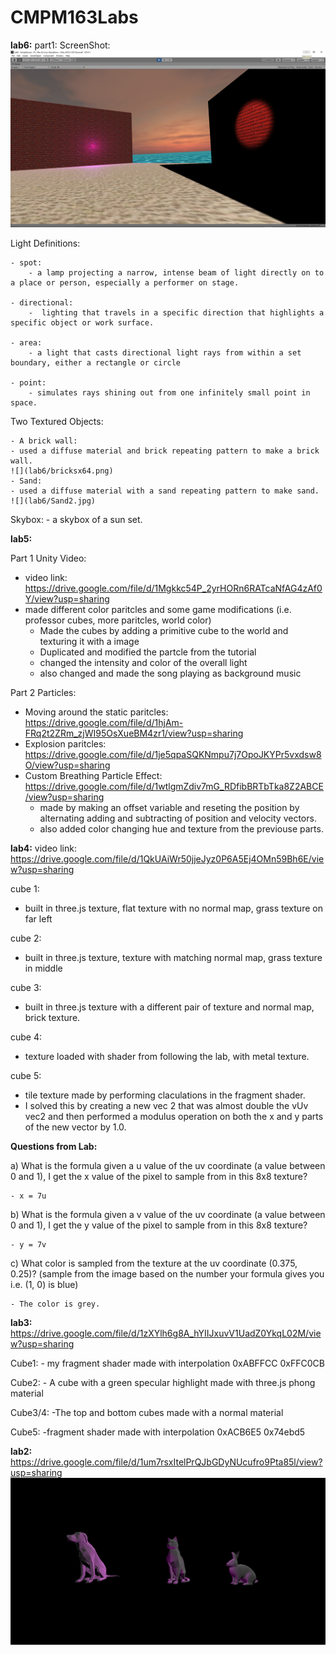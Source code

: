 # CMPM163Labs
**lab6:**
part1:
ScreenShot: 
![](lab6/part1.png)

Light Definitions:

    - spot:
        - a lamp projecting a narrow, intense beam of light directly on to a place or person, especially a performer on stage.

    - directional:
        -  lighting that travels in a specific direction that highlights a specific object or work surface.

    - area:
        - a light that casts directional light rays from within a set boundary, either a rectangle or circle
	
    - point:
        - simulates rays shining out from one infinitely small point in space.

Two Textured Objects:

    - A brick wall:
    - used a diffuse material and brick repeating pattern to make a brick wall. 
    ![](lab6/bricksx64.png)
    - Sand:
    - used a diffuse material with a sand repeating pattern to make sand. 
    ![](lab6/Sand2.jpg)

Skybox:
    - a skybox of a sun set.

**lab5:**

Part 1 Unity Video: 
- video link: https://drive.google.com/file/d/1Mgkkc54P_2yrHORn6RATcaNfAG4zAf0Y/view?usp=sharing
- made different color paritcles and some game modifications (i.e. professor cubes, more paritcles, world color)
	- Made the cubes by adding a primitive cube to the world and texturing it with a image
	- Duplicated and modified the partcle from the tutorial
	- changed the intensity and color of the overall light
	- also changed and made the song playing as background music
	
Part 2 Particles:
- Moving around the static paritcles: https://drive.google.com/file/d/1hjAm-FRq2t2ZRm_zjWI95OsXueBM4zr1/view?usp=sharing
- Explosion paritcles: https://drive.google.com/file/d/1je5qpaSQKNmpu7j7OpoJKYPr5vxdsw8O/view?usp=sharing
- Custom Breathing Particle Effect: https://drive.google.com/file/d/1wtlgmZdiv7mG_RDfibBRTbTka8Z2ABCE/view?usp=sharing
	- made by making an offset variable and reseting the position by alternating adding and subtracting of position and velocity vectors.
	- also added color changing hue and texture from the previouse parts.
	
**lab4:**
video link: https://drive.google.com/file/d/1QkUAiWr50jjeJyz0P6A5Ej4OMn59Bh6E/view?usp=sharing

cube 1:
- built in three.js texture, flat texture with no normal map, grass texture on far left

cube 2:
- built in three.js texture, texture with matching normal map, grass texture in middle

cube 3:
- built in three.js texture with a different pair of texture and normal map, brick texture.

cube 4:
- texture loaded with shader from following the lab, with metal texture.

cube 5:
- tile texture made by performing claculations in the fragment shader.
- I solved this by creating a new vec 2 that was almost double the vUv vec2 and then performed a modulus operation on both the x and y parts of the new vector by 1.0.

**Questions from Lab:**

a) What is the formula given a u value of the uv coordinate (a value between 0 and 1), I get the x value of the pixel to sample from in this 8x8 texture?
    
    - x = 7u
    
b) What is the formula given a v value of the uv coordinate (a value between 0 and 1), I get the y value of the pixel to sample from in this 8x8 texture?
    
    - y = 7v
    
c) What color is sampled from the texture at the uv coordinate (0.375, 0.25)? (sample from the image based on the number your formula gives you i.e. (1, 0) is blue)
    
    - The color is grey.


**lab3:** https://drive.google.com/file/d/1zXYlh6g8A_hYIIJxuvV1UadZ0YkqL02M/view?usp=sharing

Cube1:
    - my fragment shader made with interpolation  0xABFFCC 0xFFC0CB
    
Cube2:
    - A cube with a green specular highlight made with three.js phong material
    
Cube3/4:
    -The top and bottom cubes made with a normal material 
    
Cube5:
    -fragment shader made with interpolation  0xACB6E5 0x74ebd5
    


**lab2:** https://drive.google.com/file/d/1um7rsxItelPrQJbGDyNUcufro9Pta85l/view?usp=sharing
![](lab2/models.png)

